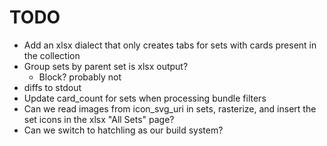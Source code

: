 # TODO

-   Add an xlsx dialect that only creates tabs for sets with
    cards present in the collection
-   Group sets by parent set is xlsx output?
    -   Block? probably not
-   diffs to stdout
-   Update card_count for sets when processing bundle filters
-   Can we read images from icon_svg_uri in sets, rasterize, and
    insert the set icons in the xlsx "All Sets" page?
-   Can we switch to hatchling as our build system?
